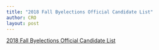 ```yaml
---
title: "2018 Fall Byelections Official Candidate List"
author: CRO
layout: post
---
```


<a href="https://drive.google.com/open?id=1hY5YJXEd3dANEyyrMye-szg1jkzJSMym">2018 Fall Byelections Official Candidate List</a>